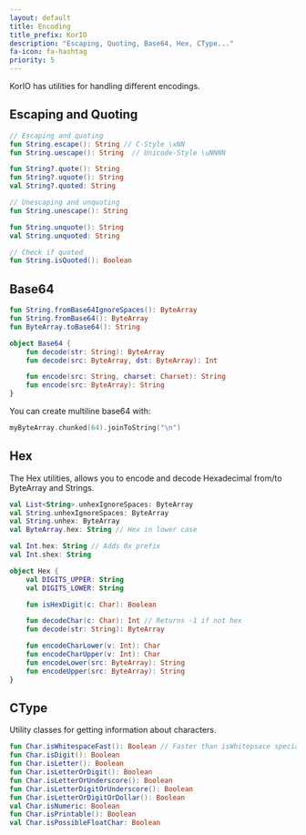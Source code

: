 ```yaml
---
layout: default
title: Encoding
title_prefix: KorIO
description: "Escaping, Quoting, Base64, Hex, CType..."
fa-icon: fa-hashtag
priority: 5
---
```


KorIO has utilities for handling different encodings.



## Escaping and Quoting

```kotlin
// Escaping and quoting
fun String.escape(): String // C-Style \xNN
fun String.uescape(): String  // Unicode-Style \uNNNN

fun String?.quote(): String
fun String?.uquote(): String
val String?.quoted: String

// Unescaping and unquoting
fun String.unescape(): String

fun String.unquote(): String
val String.unquoted: String

// Check if quoted
fun String.isQuoted(): Boolean
```

## Base64

```kotlin
fun String.fromBase64IgnoreSpaces(): ByteArray
fun String.fromBase64(): ByteArray
fun ByteArray.toBase64(): String

object Base64 {
	fun decode(str: String): ByteArray
	fun decode(src: ByteArray, dst: ByteArray): Int

	fun encode(src: String, charset: Charset): String
	fun encode(src: ByteArray): String
}
```

You can create multiline base64 with:

```kotlin
myByteArray.chunked(64).joinToString("\n")
```

## Hex

The Hex utilities, allows you to encode and decode Hexadecimal from/to ByteArray and Strings.

```kotlin
val List<String>.unhexIgnoreSpaces: ByteArray
val String.unhexIgnoreSpaces: ByteArray
val String.unhex: ByteArray
val ByteArray.hex: String // Hex in lower case

val Int.hex: String // Adds 0x prefix
val Int.shex: String

object Hex {
	val DIGITS_UPPER: String
	val DIGITS_LOWER: String

	fun isHexDigit(c: Char): Boolean

	fun decodeChar(c: Char): Int // Returns -1 if not hex
	fun decode(str: String): ByteArray

	fun encodeCharLower(v: Int): Char
	fun encodeCharUpper(v: Int): Char
	fun encodeLower(src: ByteArray): String
	fun encodeUpper(src: ByteArray): String
}
```

## CType

Utility classes for getting information about characters.

```kotlin
fun Char.isWhitespaceFast(): Boolean // Faster than isWhitepsace specially on javascript because do not use regular expressions
fun Char.isDigit(): Boolean
fun Char.isLetter(): Boolean
fun Char.isLetterOrDigit(): Boolean
fun Char.isLetterOrUnderscore(): Boolean
fun Char.isLetterDigitOrUnderscore(): Boolean
fun Char.isLetterOrDigitOrDollar(): Boolean
val Char.isNumeric: Boolean
fun Char.isPrintable(): Boolean
val Char.isPossibleFloatChar: Boolean
```
